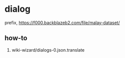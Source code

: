 # dialog

prefix, https://f000.backblazeb2.com/file/malay-dataset/

## how-to

1. wiki-wizard/dialogs-0.json.translate